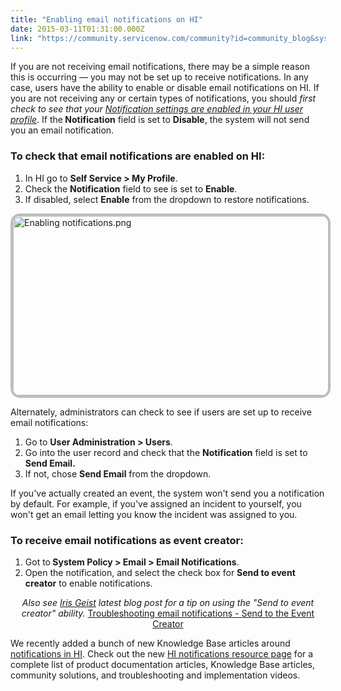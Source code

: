 ```yaml
---
title: "Enabling email notifications on HI"
date: 2015-03-11T01:31:00.000Z
link: "https://community.servicenow.com/community?id=community_blog&sys_id=39ed6ee9dbd0dbc01dcaf3231f96197f"
---
```

<p>If you are not receiving email notifications, there may be a simple reason this is occurring — you may not be set up to receive notifications. In any case, users have the ability to enable or disable email notifications on HI. If you are not receiving any or certain types of notifications, you should <em>first check to see that your <a title="i.service-now.com/kb_view.do?sysparm_article=KB0547443" href="https://hi.service-now.com/kb_view.do?sysparm_article=KB0547443">Notification settings are enabled in your HI user profile</a></em>. If the<strong> Notification</strong> field is set to <strong>Disable</strong>, the system will not send you an email notification.</p><p></p><h3>To check that email notifications are enabled on HI:</h3><ol><li>In HI go to <strong>Self Service &gt; </strong><strong>My Profile</strong>.</li><li>Check the <strong>Notification</strong> field to see is set to <strong>Enable</strong>.</li><li>If disabled, select <strong>Enable</strong> from the dropdown to restore notifications.</li></ol><p></p><p><img   alt="Enabling notifications.png" class="image-1 jive-image" height="287" src="17002775db185b048c8ef4621f96190c.iix" style="height: 287.003px; width: 631px; display: block; margin-left: auto; margin-right: auto; border: #BDBDBD 4px solid; border-radius: 15px;"/></p><p></p><p>Alternately, administrators can check to see if users are set up to receive email notifications:</p><ol><li>Go to <strong>User Administration &gt; Users</strong>.</li><li>Go into the user record and check that the <strong>Notification</strong> field is set to <strong>Send Email. </strong></li><li>If not, chose <strong>Send Email</strong> from the dropdown.</li></ol><p></p><p>If you've actually created an event, the system won't send you a notification by default. For example, if you've assigned an incident to yourself, you won't get an email letting you know the incident was assigned to you.</p><p></p><h3>To receive email notifications as event creator:</h3><ol><li>Got to<strong> System Policy &gt; Email &gt; Email Notifications</strong>.</li><li>Open the notification, and select the check box for <strong>Send to event creator</strong> to enable notifications. </li></ol><p></p><p style="text-align: center;"><em>Also see <a title="Iris Geist" __default_attr="6746" __jive_macro_name="user" class="jive_macro_user jive_macro" data-objecttype="3" data-orig-content="Iris Geist" href="/community?id=community_user_profile&user=0f3092e5db581fc09c9ffb651f96191c">Iris Geist</a> latest blog post for a tip on using the "Send to event creator" ability. </em><a __default_attr="3860" __jive_macro_name="blogpost" class="jive_macro jive_macro_blogpost" data-orig-content="Troubleshooting email notifications - Send to the Event Creator" href="/community?id=community_blog&sys_id=c8edaae9dbd0dbc01dcaf3231f96199b" modifiedtitle="true" title="&lt;em&gt;Troubleshooting email notifications - Send to the Event Creator&lt;/em&gt;">Troubleshooting email notifications - Send to the Event Creator</a></p><p></p><p>We recently added a bunch of new Knowledge Base articles around <a title="ki.servicenow.com/index.php?title=Notifications_on_HI" href="http://wiki.servicenow.com/index.php?title=Notifications_on_HI">notifications in HI</a>. Check out the new <a title="i.service-now.com/kb_view.do?sysparm_article=KB0547435" href="https://hi.service-now.com/kb_view.do?sysparm_article=KB0547435">HI notifications resource page</a> for a complete list of product documentation articles, Knowledge Base articles, community solutions, and troubleshooting and implementation videos.</p>